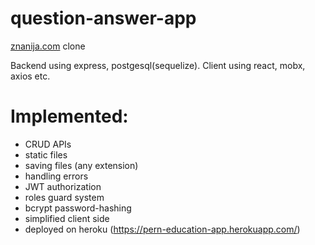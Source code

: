 # question-answer-app
[znanija.com](https://znanija.com/) clone

Backend using express, postgesql(sequelize).
Client using react, mobx, axios etc.

# Implemented:
  * CRUD APIs
  * static files
  * saving files (any extension)
  * handling errors
  * JWT authorization
  * roles guard system
  * bcrypt password-hashing
  * simplified client side
  * deployed on heroku (https://pern-education-app.herokuapp.com/)
